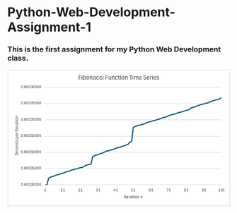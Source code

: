 # Python-Web-Development-Assignment-1

### This is the first assignment for my Python Web Development class.



![Here is a graph displaying the time in seconds each iteration of fib.py took for 100 iterations](image.png)